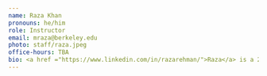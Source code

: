```yaml
---
name: Raza Khan
pronouns: he/him
role: Instructor
email: mraza@berkeley.edu
photo: staff/raza.jpeg
office-hours: TBA
bio: <a href ="https://www.linkedin.com/in/razarehman/">Raza</a> is a 2018 Cal grad. Currently, he is working as an Applied Scientist in the Amazon Music Spoken Language Understanding team and has worked at Microsoft and Google in similar roles in the past as well. This is the first time he is teaching Data 8 course. Outside of work, sketching and watching soccer matches are his favorite hobbies.
---
```

